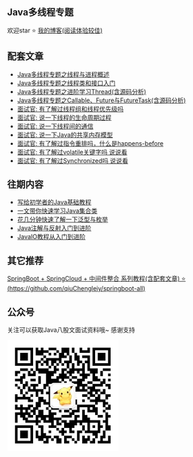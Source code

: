 ## Java多线程专题

欢迎star ⭐️  [我的博客(阅读体验较佳)](https://www.qiuchenglei.top)


## 配套文章
- [Java多线程专题之线程与进程概述](https://mp.weixin.qq.com/s/PvFx7mm46bsFl94IUWZMUw)
- [Java多线程专题之线程类和接口入门](https://mp.weixin.qq.com/s/Uze3brfNfqMg8eGUqU0lHg)
- [Java多线程专题之进阶学习Thread(含源码分析)](https://mp.weixin.qq.com/s/R9MUmSmEF3HvNAV441rmrw)
- [Java多线程专题之Callable、Future与FutureTask(含源码分析)](https://mp.weixin.qq.com/s/qlKTI3VXBJfypy6XvFo0cg)
- [面试官: 有了解过线程组和线程优先级吗](https://mp.weixin.qq.com/s/obLO_Bmq9Uuy0VuF9z7NeA)
- [面试官: 说一下线程的生命周期过程](https://mp.weixin.qq.com/s/LsyduaUkTdeTaZ3S3phAIw)
- [面试官: 说一下线程间的通信](https://mp.weixin.qq.com/s/oKYUxw01YasA-sMFH8W3GQ)
- [面试官: 说一下Java的共享内存模型](https://mp.weixin.qq.com/s/-n0x_Amt4t4V30IIXj0FnA)
- [面试官: 有了解过指令重排吗，什么是happens-before](https://mp.weixin.qq.com/s/3nGVYKxaavweU40da96OMg)
- [面试官: 有了解过volatile关键字吗 说说看](https://mp.weixin.qq.com/s/uSDAw_X3R7X-f3TvqXDuzg)
- [面试官: 有了解过Synchronized吗 说说看](https://mp.weixin.qq.com/s/pY3A2iWb0derRXY2tx3SiQ)

## 往期内容

- [写给初学者的Java基础教程](https://mp.weixin.qq.com/s/sogOD_ymRfriUYFUSC0H1w)
- [一文带你快速学习Java集合类](https://mp.weixin.qq.com/s/m4VXDqgWrK58bUOhcW1zwQ)
- [花几分钟快速了解一下泛型与枚举](https://mp.weixin.qq.com/s/AS1w0dTI1fQeXJLW_NiL2w)
- [Java注解与反射入门到进阶](https://mp.weixin.qq.com/s/ei2mboLOuwn5Q4Jk19mjWA)
- [JavaIO教程从入门到进阶](https://mp.weixin.qq.com/s/R-BWFW9Y0zgCJs0QP2njlg)

## 其它推荐

[SpringBoot + SpringCloud + 中间件整合 系列教程(含配套文章) ⭐️  (https://github.com/qiuChengleiy/springboot-all)](https://github.com/qiuChengleiy/springboot-all)

## 公众号

关注可以获取Java八股文面试资料哦~ 感谢支持

![](./wx.jpg)

